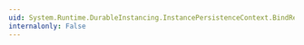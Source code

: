 ```yaml
---
uid: System.Runtime.DurableInstancing.InstancePersistenceContext.BindReclaimedLock(System.Int64,System.TimeSpan)
internalonly: False
---
```

